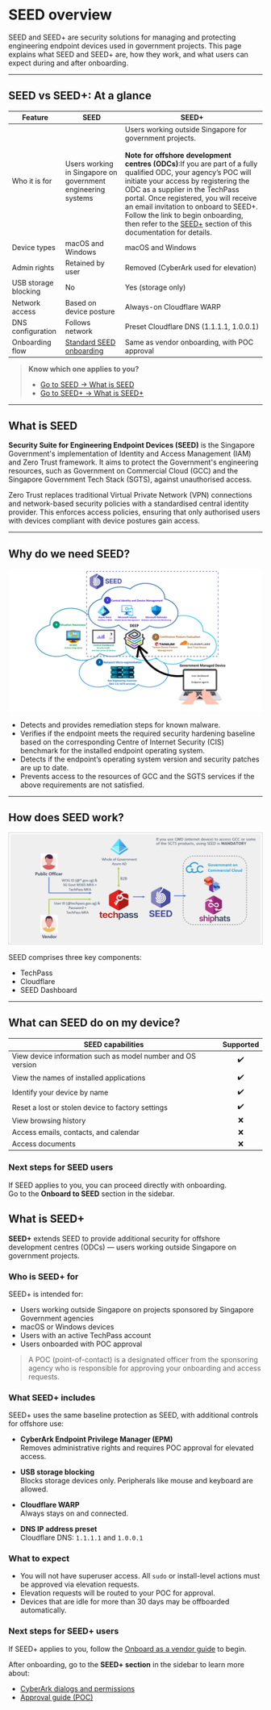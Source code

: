 # SEED overview

SEED and SEED+ are security solutions for managing and protecting engineering endpoint devices used in government projects. This page explains what SEED and SEED+ are, how they work, and what users can expect during and after onboarding.

---

## SEED vs SEED+: At a glance

|  Feature | **SEED** | **SEED+** |
|---|---|---|
| Who it is for | Users working in Singapore on government engineering systems | Users working outside Singapore for government projects. <br><br> **Note for offshore development centres (ODCs)**:If you are part of a fully qualified ODC, your agency’s POC will initiate your access by registering the ODC as a supplier in the TechPass portal. Once registered, you will receive an email invitation to onboard to SEED+. Follow the link to begin onboarding, then refer to the [SEED+](#what-is-seed+) section of this documentation for details. |
| Device types | macOS and Windows | macOS and Windows |
| Admin rights  | Retained by user | Removed (CyberArk used for elevation) |
| USB storage blocking | No       | Yes (storage only) |
| Network access | Based on device posture | Always-on Cloudflare WARP |
| DNS configuration | Follows network | Preset Cloudflare DNS (1.1.1.1, 1.0.0.1) |
| Onboarding flow | [Standard SEED onboarding](/onboard-device/identify-onboarding-persona.md) | Same as vendor onboarding, with POC approval |

> **Know which one applies to you?**  
> - [Go to SEED → What is SEED](#what-is-seed)  
> - [Go to SEED+ → What is SEED+](#what-is-seed+)

---

## What is SEED

**Security Suite for Engineering Endpoint Devices (SEED)** is the Singapore Government's implementation of Identity and Access Management (IAM) and Zero Trust framework. It aims to protect the Government's engineering resources, such as Government on Commercial Cloud (GCC) and the Singapore Government Tech Stack (SGTS), against unauthorised access.

Zero Trust replaces traditional Virtual Private Network (VPN) connections and network-based security policies with a standardised central identity provider. This enforces access policies, ensuring that only authorised users with devices compliant with device postures gain access.

---

## Why do we need SEED?

![why-do-we-need-seed](images/why-do-we-need-seed.png)

- Detects and provides remediation steps for known malware.
- Verifies if the endpoint meets the required security hardening baseline based on the corresponding Centre of Internet Security (CIS) benchmark for the installed endpoint operating system.
- Detects if the endpoint’s operating system version and security patches are up to date.
- Prevents access to the resources of GCC and the SGTS services if the above requirements are not satisfied.

---

## How does SEED work?

![how-does-seed-work](images/how-does-seed-work.png)

SEED comprises three key components:

- TechPass
- Cloudflare
- SEED Dashboard

---

## What can SEED do on my device?

| SEED capabilities                            | Supported |
|----------------------------------------------|:---------:|
| View device information such as model number and OS version | ✔️ |
| View the names of installed applications     | ✔️ |
| Identify your device by name                 | ✔️ |
| Reset a lost or stolen device to factory settings | ✔️ |
| View browsing history                        | ❌ |
| Access emails, contacts, and calendar        | ❌ |
| Access documents                             | ❌ |


### Next steps for SEED users

If SEED applies to you, you can proceed directly with onboarding.  
Go to the **Onboard to SEED** section in the sidebar.


## What is SEED+

**SEED+** extends SEED to provide additional security for offshore development centres (ODCs) — users working outside Singapore on government projects.

### Who is SEED+ for

SEED+ is intended for:

- Users working outside Singapore on projects sponsored by Singapore Government agencies
- macOS or Windows devices
- Users with an active TechPass account
- Users onboarded with POC approval

> A POC (point-of-contact) is a designated officer from the sponsoring agency who is responsible for approving your onboarding and access requests.



### What SEED+ includes

SEED+ uses the same baseline protection as SEED, with additional controls for offshore use:

- **CyberArk Endpoint Privilege Manager (EPM)**  
  Removes administrative rights and requires POC approval for elevated access.

- **USB storage blocking**  
  Blocks storage devices only. Peripherals like mouse and keyboard are allowed.

- **Cloudflare WARP**  
  Always stays on and connected.

- **DNS IP address preset**  
  Cloudflare DNS: `1.1.1.1` and `1.0.0.1`


### What to expect

- You will not have superuser access. All `sudo` or install-level actions must be approved via elevation requests.
- Elevation requests will be routed to your POC for approval.
- Devices that are idle for more than 30 days may be offboarded automatically.


### Next steps for SEED+ users

If SEED+ applies to you, follow the [Onboard as a vendor guide](/onboard-device/vendor) to begin.

After onboarding, go to the **SEED+ section** in the sidebar to learn more about:

- [CyberArk dialogs and permissions](/seed-plus/cyberark-dialog.md)  
- [Approval guide (POC)](/seed-plus/poc-approver-guide.md)


























